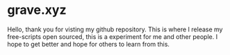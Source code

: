 # grave.xyz
Hello, thank you for visting my github repository. This is where I release my free-scripts open sourced, this is a experiment for me and other people. I hope to get better and hope for others to learn from this.
